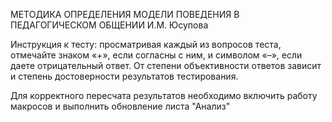 МЕТОДИКА ОПРЕДЕЛЕНИЯ МОДЕЛИ ПОВЕДЕНИЯ В ПЕДАГОГИЧЕСКОМ ОБЩЕНИИ И.М. Юсупова 

Инструкция к тесту: просматривая каждый из вопросов теста, отмечайте знаком «+», если согласны с ним, и символом «–», если даете отрицательный ответ. От степени объективности ответов зависит и степень достоверности результатов тестирования.

Для корректного пересчата результатов необходимо включить работу макросов и выполнить обновление листа "Анализ"
